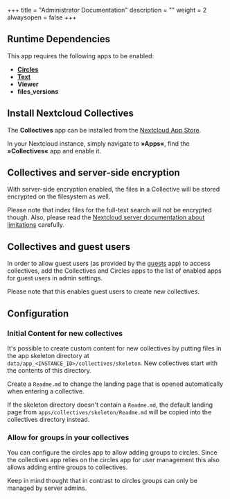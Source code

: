 +++
title = "Administrator Documentation"
description = ""
weight = 2
alwaysopen = false
+++

## Runtime Dependencies

This app requires the following apps to be enabled:

* [**Circles**](https://apps.nextcloud.com/apps/circles)
* [**Text**](https://apps.nextcloud.com/apps/text)
* **Viewer**
* **files_versions**

## Install Nextcloud Collectives

The **Collectives** app can be installed from the [Nextcloud App Store](https://apps.nextcloud.com/apps/collectives).

In your Nextcloud instance, simply navigate to **»Apps«**, find the
**»Collectives«** app and enable it.

## Collectives and server-side encryption

With server-side encryption enabled, the files in a Collective will be stored
encrypted on the filesystem as well.

Please note that index files for the full-text search will not be encrypted
though. Also, please read the [Nextcloud server documentation about
limitations](https://docs.nextcloud.com/server/latest/admin_manual/configuration_files/encryption_configuration.html#files-not-encrypted) carefully.

## Collectives and guest users

In order to allow guest users (as provided by the [guests](https://github.com/nextcloud/guests/)
app) to access collectives, add the Collectives and Circles apps to the list
of enabled apps for guest users in admin settings.

Please note that this enables guest users to create new collectives.

## Configuration

### Initial Content for new collectives

It's possible to create custom content for new collectives by putting files
in the app skeleton directory at `data/app_<INSTANCE_ID>/collectives/skeleton`.
New collectives start with the contents of this directory.

Create a `Readme.md` to change the landing page that is opened automatically
when entering a collective.

If the skeleton directory doesn't contain a `Readme.md`, the default landing
page from `apps/collectives/skeleton/Readme.md` will be copied into the
collectives directory instead.

### Allow for groups in your collectives

You can configure the circles app to allow adding groups to circles.
Since the collectives app relies on the circles app for user management
this also allows adding entire groups to collectives.

Keep in mind thought that in contrast to circles
groups can only be managed by server admins.
